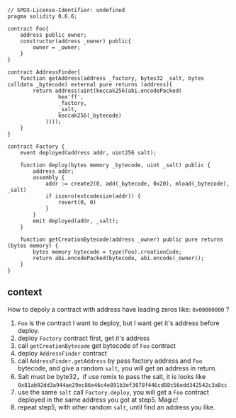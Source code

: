 [//title]: (deploy-a-contract-with-leading-zeros)
[//englishtitle]: (deploy-a-contract-with-leading-zeros)
[//category]: (solidity,snippet)
[//tags]: (solidity,snippet)
[//createtime]: (20210428)
[//updatetime]: (20210428)

```solidity
// SPDX-License-Identifier: undefined
pragma solidity 0.6.6;

contract Foo{
    address public owner;
    constructor(address _owner) public{
        owner = _owner;
    }
}

contract AddressFinder{
    function getAddress(address _factory, bytes32 _salt, bytes calldata _bytecode) external pure returns (address){
        return address(uint(keccak256(abi.encodePacked(
                hex'ff',
                _factory,
                _salt,
                keccak256(_bytecode)
            ))));
    }
}

contract Factory {
    event deployed(address addr, uint256 salt);

    function deploy(bytes memory _bytecode, uint _salt) public {
        address addr;
        assembly {
            addr := create2(0, add(_bytecode, 0x20), mload(_bytecode), _salt)
            if iszero(extcodesize(addr)) {
                revert(0, 0)
            }
        }
        emit deployed(addr, _salt);
    }

    function getCreationBytecode(address _owner) public pure returns (bytes memory) {
        bytes memory bytecode = type(Foo).creationCode;
        return abi.encodePacked(bytecode, abi.encode(_owner));
    }
}
```

## context

How to depoly a contract with address have leading zeros like: `0x00000000` ?

1. `Foo` is the contract I want to deploy, but I want get it's address before deploy.
2. deploy `Factory` contract first, get it's address
3. call `getCreationBytecode` get bytecode of `Foo` contract
4. deploy `AddressFinder` contract
5. call `AddressFinder.getAddress` by pass factory address and `Foo` bytecode, and give a random `salt`, you will get an address in return.
6. Salt must be byte32，if use remix to pass the salt, it is looks like `0x81ab92dd3a944ae29ec86e46c4e891b3ef3078f446cd88c56edd342542c3a8cc`
7. use the same `salt` call `Factory.deploy`, you will get a `Foo` contract deployed in the same address you got at step5. Magic!
8. repeat step5, with other random `salt`, until find an address you like.
